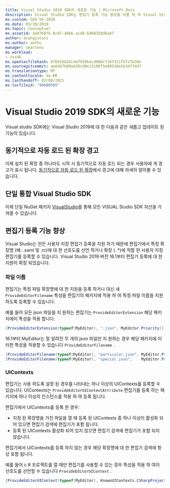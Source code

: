 ```yaml
---
title: Visual Studio 2019 SDK의 새로운 기능 | Microsoft Docs
description: Visual Studio SDK는 편집기 등록 기능 향상을 비롯 하 여 Visual Studio 2019에 대 한 새로운 기능 및 업데이트 된 기능입니다.
ms.custom: SEO-VS-2020
ms.date: 03/29/2019
ms.topic: conceptual
ms.assetid: 4a07607b-0c87-4866-acd8-6d68358d6a47
author: acangialosi
ms.author: anthc
manager: jmartens
ms.workload:
- vssdk
ms.openlocfilehash: 67b916826cdef939bacd906cf16f311f5f2fb30e
ms.sourcegitcommit: ae6d47b09a439cd0e13180f5e89510e3e347fd47
ms.translationtype: MT
ms.contentlocale: ko-KR
ms.lasthandoff: 02/08/2021
ms.locfileid: "99880595"
---
```

# <a name="whats-new-in-the-visual-studio-2019-sdk"></a>Visual Studio 2019 SDK의 새로운 기능

Visual studio SDK에는 Visual Studio 2019에 대 한 다음과 같은 새롭고 업데이트 된 기능이 있습니다.

## <a name="synchronously-autoloaded-extensions-warning"></a>동기적으로 자동 로드 된 확장 경고

이제 설치 된 확장 중 하나라도 시작 시 동기적으로 자동 로드 되는 경우 사용자에 게 경고가 표시 됩니다. [동기적으로 자동 로드 된 확장](synchronously-autoloaded-extensions.md)에서 경고에 대해 자세히 알아볼 수 있습니다.

## <a name="single-unified-visual-studio-sdk"></a>단일 통합 Visual Studio SDK

이제 단일 NuGet 패키지 [VisualStudio](https://www.nuget.org/packages/microsoft.visualstudio.sdk)를 통해 모든 VISUAL Studio SDK 자산을 가져올 수 있습니다.

## <a name="editor-registration-enhancements"></a>편집기 등록 기능 향상

Visual Studio는 만든 사용자 지정 편집기 등록을 지원 하기 때문에 편집기에서 특정 확장명 (예: .xaml 및 .rc)에 대 한 선호도를 선언 하거나 확장 (. *)에 적합 한 사용자 지정 편집기를 등록할 수 있습니다. Visual Studio 2019 버전 16.1부터 편집기 등록에 대 한 지원이 확장 되었습니다.

### <a name="filenames"></a>파일 이름

편집기는 특정 파일 확장명에 대 한 지원을 등록 하거나 대신 새 `ProvideEditorFilename` 특성을 편집기의 패키지에 적용 하 여 특정 파일 이름을 지원 하도록 등록할 수 있습니다.

예를 들어 모든 json 파일을 지 원하는 편집기는 `ProvideEditorExtension` 해당 패키지에이 특성을 적용 합니다.

```cs
[ProvideEditorExtension(typeof(MyEditor), ".json", MyEditor.Priority)]
```

16.1부터 MyEditor는 잘 알려진 두 개의 json 파일만 지 원하는 경우 해당 패키지에 이러한 특성을 적용할 수 있습니다 `ProvideEditorFilename` .

```cs
[ProvideEditorFilename(typeof(MyEditor), "particular.json", MyEditor.Priority)]
[ProvideEditorFilename(typeof(MyEditor), "special.json",    MyEditor.Priority)]
```

### <a name="uicontexts"></a>UIContexts

편집기는 사용 하도록 설정 된 경우를 나타내는 하나 이상의 UIContexts를 등록할 수 있습니다. UIContexts는 `ProvideEditorUIContextAttribute` 편집기를 등록 하는 패키지에 하나 이상의 인스턴스를 적용 하 여 등록 됩니다.

편집기에서 UIContexts를 등록 한 경우:

- 지정 된 확장명을 가진 파일을 열 때 등록 된 UIContexts 중 하나 이상이 활성화 되어 있으면 편집기 검색에 편집기가 포함 됩니다.
- 등록 된 UIContexts 활성화 되어 있지 않으면 편집기 검색에 편집기가 포함 되지 않습니다.

편집기에서 UIContexts를 등록 하지 않는 경우 해당 확장명에 대 한 편집기 검색에 항상 포함 됩니다.

예를 들어 c # 프로젝트를 열 때만 편집기를 사용할 수 있는 경우 특성을 적용 하 여이 선호도를 선언할 수 있습니다 `ProvideEditorUIContext` .

```cs
[ProvideEditorUIContext(typeof(MyEditor), KnownUIContexts.CSharpProjectContext)]
```

